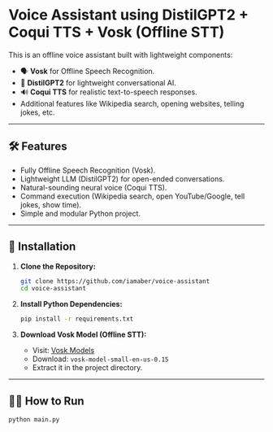 # Voice Assistant using DistilGPT2 + Coqui TTS + Vosk (Offline STT)

This is an offline voice assistant built with lightweight components:
- 🗣️ **Vosk** for Offline Speech Recognition.
- 🧠 **DistilGPT2** for lightweight conversational AI.
- 🔊 **Coqui TTS** for realistic text-to-speech responses.
- Additional features like Wikipedia search, opening websites, telling jokes, etc.

---

## 🛠️ Features
- Fully Offline Speech Recognition (Vosk).
- Lightweight LLM (DistilGPT2) for open-ended conversations.
- Natural-sounding neural voice (Coqui TTS).
- Command execution (Wikipedia search, open YouTube/Google, tell jokes, show time).
- Simple and modular Python project.

---

## 🚀 Installation

1. **Clone the Repository:**
    ```bash
    git clone https://github.com/iamaber/voice-assistant
    cd voice-assistant
    ```

2. **Install Python Dependencies:**
    ```bash
    pip install -r requirements.txt
    ```

3. **Download Vosk Model (Offline STT):**
    - Visit: [Vosk Models](https://alphacephei.com/vosk/models)
    - Download: `vosk-model-small-en-us-0.15`
    - Extract it in the project directory.

---

## 🏃‍♂️ How to Run
```bash
python main.py
